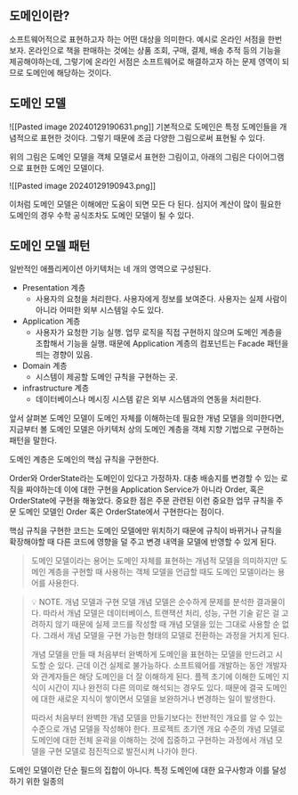 ## 도메인이란?
소프트웨어적으로 표현하고자 하는 어떤 대상을 의미한다.
예시로 온라인 서점을 한번 보자. 온라인으로 책을 판매하는 것에는 상품 조회, 구매, 결제, 배송 추적 등의 기능을 제공해야하는데, 그렇기에 온라인 서점은 소프트웨어로 해결하고자 하는 문제 영역이 되므로 도메인에 해당하는 것이다.

## 도메인 모델
![[Pasted image 20240129190631.png]]
기본적으로 도메인은 특정 도메인들을 개념적으로 표현한 것이다. 그렇기 때문에 조금 다양한 그림으로써 표현될 수 있다. 

위의 그림은 도메인 모델을 객체 모델로서 표현한 그림이고, 아래의 그림은 다이어그램으로 표현한 도메인 모델이다.

![[Pasted image 20240129190943.png]]

이처럼 도메인 모델은 이해에만 도움이 되면 모든 다 된다. 심지어 계산이 많이 필요한 도메인의 경우 수학 공식조차도 도메인 모델이 될 수 있다.

## 도메인 모델 패턴

일반적인 애플리케이션 아키텍처는 네 개의 영역으로 구성된다.

- Presentation 계층 
	- 사용자의 요청을 처리한다. 사용자에게 정보를 보여준다. 사용자는 실제 사람이 아니라 어떠한 외부 시스템일 수도 있다.
- Application 계층 
	- 사용자가 요청한 기능 실행. 업무 로직을 직접 구현하지 않으며 도메인 계층을 조합해서 기능을 실행. 때문에 Application 계층의 컴포넌트는 Facade 패턴을 띄는 경향이 있음.
- Domain 계층
	- 시스템이 제공할 도메인 규칙을 구현하는 곳.
- infrastructure 계층
	- 데이터베이스나 메시징 시스템 같은 외부 시스템과의 연동을 처리한다.

앞서 살펴본 도메인 모델이 도메인 자체를 이해하는데 필요한 개념 모델을 의미한다면, 지금부터 볼 도메인 모델은 아키텍처 상의 도메인 계층을 객체 지향 기법으로 구현하는 패턴을 말한다.

도메인 계층은 도메인의 핵심 규칙을 구현한다.

Order와 OrderState라는 도메인이 있다고 가정하자.
대충 배송지를 변경할 수 있는 로직을 짜야하는데 이에 대한 구현을 Application Service가 아니라 Order, 혹은 OrderState에 구현을 해놓았다. 중요한 점은 주문 관련된 이런 중요한 업무 규칙을 주문 도메인 모델인 Order 혹은 OrderState에서 구현한다는 점이다.

핵심 규칙을 구현한 코드는 도메인 모델에만 위치하기 때문에 규칙이 바뀌거나 규칙을 확장해야할 때 다른 코드에 영향을 덜 주고 변경 내역을 모델에 반영할 수 있게 된다.

> 도메인 모델이라는 용어는 도메인 자체를 표현하는 개념적 모델을 의미하지만 도메인 계층을 구현할 때 사용하는 객체 모델을 언급할 때도 도메인 모델이라는 용어를 사용한다.

> 💡 NOTE. 개념 모델과 구현 모델
> 개념 모델은 순수하게 문제를 분석한 결과물이다. 따라서 개념 모델은 데이터베이스, 트랜잭션 처리, 성능, 구현 기술 같은 걸 고려하지 않기 때문에 실제 코드를 작성할 때 개념 모델을 있는 그대로 사용할 순 없다. 그래서 개념 모델을 구현 가능한 형태의 모델로 전환하는 과정을 거치게 된다.
> 
> 개념 모델을 만들 때 처음부터 완벽하게 도메인을 표현하는 모델을 만드려고 시도할 순 있다. 근데 이건 실제로 불가능하다. 소프트웨어를 개발하는 동안 개발자와 관계자들은 해당 도메인을 더 잘 이해하게 된다. 플젝 초기에 이해한 도메인 지식이 시간이 지나 완전히 다른 의미로 해석되는 경우도 있다. 때문에 결국 도메인에 대한 새로운 지식이 쌓이면서 모델을 보완하거나 변경하는 일이 발생한다.
> 
> 따라서 처음부터 완벽한 개념 모델을 만들기보다는 전반적인 개요를 알 수 있는 수준으로 개념 모델을 작성해야 한다. 프로젝트 초기엔 개요 수준의 개념 모델로 도메인에 대한 전체 윤곽을 이해하는 것에 집중하고 구현하는 과정에서 개념 모델을 구현 모델로 점진적으로 발전시켜 나가야 한다.

도메인 모델이란 단순 필드의 집합이 아니다. 특정 도메인에 대한 요구사항과 이를 달성하기 위한 일종의